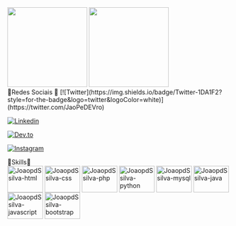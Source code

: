 <div>
<img height="180em" src="https://github-readme-stats.vercel.app/api?username=JoaoPdSsilva&show_icons=true&theme=tokyonight"/>
 <img height="180em" src="https://github-readme-stats.vercel.app/api/top-langs/?username=JoaoPdSsilva&layout=compact&theme=tokyonight"/>
</div>


<div>
🚩Redes Sociais 🚩
[![Twitter](https://img.shields.io/badge/Twitter-1DA1F2?style=for-the-badge&logo=twitter&logoColor=white)](https://twitter.com/JaoPeDEVro)
 
[![Linkedin](https://img.shields.io/badge/LinkedIn-0077B5?style=for-the-badge&logo=linkedin&logoColor=white)](https://www.linkedin.com/in/joaopedrodevsantos/)

[![Dev.to](https://img.shields.io/badge/dev.to-0A0A0A?style=for-the-badge&logo=dev.to&logoColor=white)](https://dev.to/joaopdssilva)
</div>

[![Instagram](https://img.shields.io/badge/Instagram-E4405F?style=for-the-badge&logo=instagram&logoColor=white)](https://www.instagram.com/dev_jaajpredo/)

<div>
🚩Skills🚩
<br>
<img align="center" alt="JoaopdSsilva-html" height="60" width="80" src="https://cdn.jsdelivr.net/gh/devicons/devicon/icons/html5/html5-original-wordmark.svg" />

 
<img align="center" alt="JoaopdSsilva-css" height="60" width="80" src="https://cdn.jsdelivr.net/gh/devicons/devicon/icons/css3/css3-plain-wordmark.svg" />
 
<img align="center" alt="JoaopdSsilva-php" height="60" width="80" src="https://cdn.jsdelivr.net/gh/devicons/devicon/icons/php/php-plain.svg" />
 
<img align="center" alt="JoaopdSsilva-python" height="60" width="80" src="https://cdn.jsdelivr.net/gh/devicons/devicon/icons/python/python-original-wordmark.svg" />

<img align="center" alt="JoaopdSsilva-mysql" height="60" width="80" src="https://cdn.jsdelivr.net/gh/devicons/devicon/icons/mysql/mysql-original-wordmark.svg"/>

<img align="center" alt="JoaopdSsilva-java" height="60" width="80" src="https://cdn.jsdelivr.net/gh/devicons/devicon/icons/java/java-original-wordmark.svg" />
 
<img align="center" alt="JoaopdSsilva-javascript" height="60" width="80" src="https://cdn.jsdelivr.net/gh/devicons/devicon/icons/javascript/javascript-original.svg" />

<img align="center" alt="JoaopdSsilva-bootstrap" height="60" width="80" src="https://cdn.jsdelivr.net/gh/devicons/devicon/icons/bootstrap/bootstrap-plain-wordmark.svg" />
 </div>

